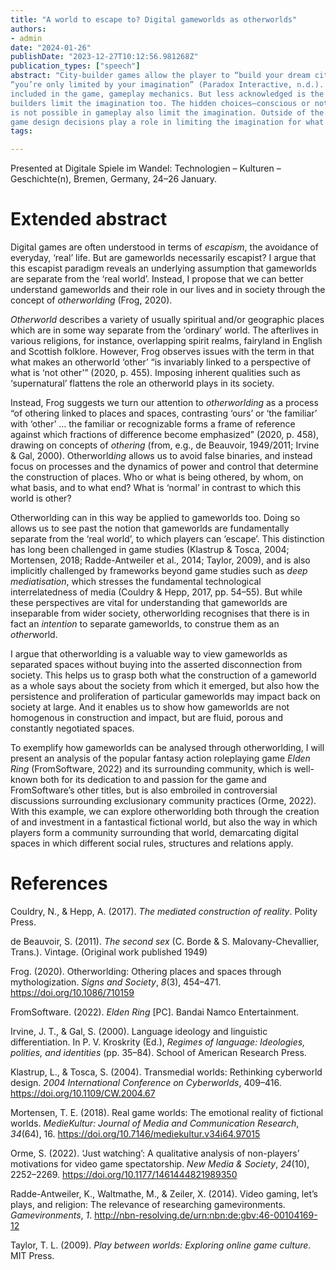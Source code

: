 ```yaml
---
title: "A world to escape to? Digital gameworlds as otherworlds"
authors:
- admin
date: "2024-01-26"
publishDate: "2023-12-27T10:12:56.981268Z"
publication_types: ["speech"]
abstract: "City-builder games allow the player to “build your dream city” (SimCity BuildIt, 2023) where 
“you’re only limited by your imagination” (Paradox Interactive, n.d.). Of course, those are  marketing statements, but most titles emphasise a large degree of creative freedom. Players  generally understand that their virtual city is, in fact, limited. Computational power, assets 
included in the game, gameplay mechanics. But less acknowledged is the degree to which city
builders limit the imagination too. The hidden choices—conscious or not—regarding what is and 
is not possible in gameplay also limit the imagination. Outside of the game too, I argue, these 
game design decisions play a role in limiting the imagination for what cities can be in general."
tags:

---
```


Presented at Digitale Spiele im Wandel: Technologien – Kulturen – Geschichte(n), Bremen, Germany, 24–26 January.

# Extended abstract

Digital games are often understood in terms of *escapism*, the avoidance of everyday, ‘real’ life. But are gameworlds necessarily escapist? I argue that this escapist paradigm reveals an underlying assumption that gameworlds are separate from the ‘real world’. Instead, I propose that we can better understand gameworlds and their role in our lives and in society through the concept of *otherworlding* (Frog, 2020).

*Otherworld* describes a variety of usually spiritual and/or geographic places which are in some way separate from the ‘ordinary’ world. The afterlives in various religions, for instance, overlapping spirit realms, fairyland in English and Scottish folklore. However, Frog observes issues with the term in that what makes an otherworld ‘other’ “is invariably linked to a perspective of what is ‘not other’” (2020, p. 455). Imposing inherent qualities such as ‘supernatural’ flattens the role an otherworld plays in its society.

Instead, Frog suggests we turn our attention to *otherworlding* as a process “of othering linked to places and spaces, contrasting ‘ours’ or ‘the familiar’ with ‘other’ … the familiar or recognizable forms a frame of reference against which fractions of difference become emphasized” (2020, p. 458), drawing on concepts of *othering* (from, e.g., de Beauvoir, 1949/2011; Irvine & Gal, 2000). Otherworld*ing* allows us to avoid false binaries, and instead focus on processes and the dynamics of power and control that determine the construction of places. Who or what is being othered, by whom, on what basis, and to what end? What is ‘normal’ in contrast to which this world is other?

Otherworlding can in this way be applied to gameworlds too. Doing so allows us to see past the notion that gameworlds are fundamentally separate from the ‘real world’, to which players can ‘escape’. This distinction has long been challenged in game studies (Klastrup & Tosca, 2004; Mortensen, 2018; Radde-Antweiler et al., 2014; Taylor, 2009), and is also implicitly challenged by frameworks beyond game studies such as *deep mediatisation*, which stresses the fundamental technological interrelatedness of media (Couldry & Hepp, 2017, pp. 54–55). But while these perspectives are vital for understanding that gameworlds are inseparable from wider society, otherworlding recognises that there is in fact an *intention* to separate gameworlds, to construe them as an *other*world.

I argue that otherworlding is a valuable way to view gameworlds as separated spaces without buying into the asserted disconnection from society. This helps us to grasp both what the construction of a gameworld as a whole says about the society from which it emerged, but also how the persistence and proliferation of particular gameworlds may impact back on society at large. And it enables us to show how gameworlds are not homogenous in construction and impact, but are fluid, porous and constantly negotiated spaces.

To exemplify how gameworlds can be analysed through otherworlding, I will present an analysis of the popular fantasy action roleplaying game *Elden Ring* (FromSoftware, 2022) and its surrounding community, which is well-known both for its dedication to and passion for the game and FromSoftware’s other titles, but is also embroiled in controversial discussions surrounding exclusionary community practices (Orme, 2022). With this example, we can explore otherworlding both through the creation of and investment in a fantastical fictional world, but also the way in which players form a community surrounding that world, demarcating digital spaces in which different social rules, structures and relations apply.

# References

Couldry, N., & Hepp, A. (2017). *The mediated construction of reality*. Polity Press.

de Beauvoir, S. (2011). *The second sex* (C. Borde & S. Malovany-Chevallier, Trans.). Vintage. (Original work published 1949)

Frog. (2020). Otherworlding: Othering places and spaces through mythologization. *Signs and Society*, *8*(3), 454–471. https://doi.org/10.1086/710159

FromSoftware. (2022). *Elden Ring* [PC]. Bandai Namco Entertainment.

Irvine, J. T., & Gal, S. (2000). Language ideology and linguistic differentiation. In P. V. Kroskrity (Ed.), *Regimes of language: Ideologies, polities, and identities* (pp. 35–84). School of American Research Press.

Klastrup, L., & Tosca, S. (2004). Transmedial worlds: Rethinking cyberworld design. *2004 International Conference on Cyberworlds*, 409–416. https://doi.org/10.1109/CW.2004.67

Mortensen, T. E. (2018). Real game worlds: The emotional reality of fictional worlds. *MedieKultur: Journal of Media and Communication Research*, *34*(64), 16. https://doi.org/10.7146/mediekultur.v34i64.97015

Orme, S. (2022). ‘Just watching’: A qualitative analysis of non-players’ motivations for video game spectatorship. *New Media & Society*, *24*(10), 2252–2269. https://doi.org/10.1177/1461444821989350

Radde-Antweiler, K., Waltmathe, M., & Zeiler, X. (2014). Video gaming, let’s plays, and religion: The relevance of researching gamevironments. *Gamevironments*, *1*. http://nbn-resolving.de/urn:nbn:de:gbv:46-00104169-12

Taylor, T. L. (2009). *Play between worlds: Exploring online game culture*. MIT Press.
